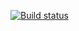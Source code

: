 [![Build status](https://ci.appveyor.com/api/projects/status/k7uvdsf12nk91rhq?svg=true)](https://ci.appveyor.com/project/Akir800/api-ci-main)
